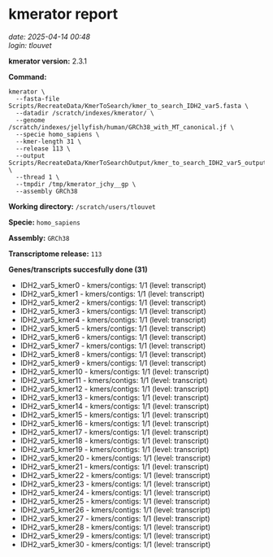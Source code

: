 # kmerator report
*date: 2025-04-14 00:48*  
*login: tlouvet*

**kmerator version:** 2.3.1

**Command:**

```
kmerator \
  --fasta-file Scripts/RecreateData/KmerToSearch/kmer_to_search_IDH2_var5.fasta \
  --datadir /scratch/indexes/kmerator/ \
  --genome /scratch/indexes/jellyfish/human/GRCh38_with_MT_canonical.jf \
  --specie homo_sapiens \
  --kmer-length 31 \
  --release 113 \
  --output Scripts/RecreateData/KmerToSearchOutput/kmer_to_search_IDH2_var5_output \
  --thread 1 \
  --tmpdir /tmp/kmerator_jchy__gp \
  --assembly GRCh38
```

**Working directory:** `/scratch/users/tlouvet`

**Specie:** `homo_sapiens`

**Assembly:** `GRCh38`

**Transcriptome release:** `113`

**Genes/transcripts succesfully done (31)**

- IDH2_var5_kmer0 - kmers/contigs: 1/1 (level: transcript)
- IDH2_var5_kmer1 - kmers/contigs: 1/1 (level: transcript)
- IDH2_var5_kmer2 - kmers/contigs: 1/1 (level: transcript)
- IDH2_var5_kmer3 - kmers/contigs: 1/1 (level: transcript)
- IDH2_var5_kmer4 - kmers/contigs: 1/1 (level: transcript)
- IDH2_var5_kmer5 - kmers/contigs: 1/1 (level: transcript)
- IDH2_var5_kmer6 - kmers/contigs: 1/1 (level: transcript)
- IDH2_var5_kmer7 - kmers/contigs: 1/1 (level: transcript)
- IDH2_var5_kmer8 - kmers/contigs: 1/1 (level: transcript)
- IDH2_var5_kmer9 - kmers/contigs: 1/1 (level: transcript)
- IDH2_var5_kmer10 - kmers/contigs: 1/1 (level: transcript)
- IDH2_var5_kmer11 - kmers/contigs: 1/1 (level: transcript)
- IDH2_var5_kmer12 - kmers/contigs: 1/1 (level: transcript)
- IDH2_var5_kmer13 - kmers/contigs: 1/1 (level: transcript)
- IDH2_var5_kmer14 - kmers/contigs: 1/1 (level: transcript)
- IDH2_var5_kmer15 - kmers/contigs: 1/1 (level: transcript)
- IDH2_var5_kmer16 - kmers/contigs: 1/1 (level: transcript)
- IDH2_var5_kmer17 - kmers/contigs: 1/1 (level: transcript)
- IDH2_var5_kmer18 - kmers/contigs: 1/1 (level: transcript)
- IDH2_var5_kmer19 - kmers/contigs: 1/1 (level: transcript)
- IDH2_var5_kmer20 - kmers/contigs: 1/1 (level: transcript)
- IDH2_var5_kmer21 - kmers/contigs: 1/1 (level: transcript)
- IDH2_var5_kmer22 - kmers/contigs: 1/1 (level: transcript)
- IDH2_var5_kmer23 - kmers/contigs: 1/1 (level: transcript)
- IDH2_var5_kmer24 - kmers/contigs: 1/1 (level: transcript)
- IDH2_var5_kmer25 - kmers/contigs: 1/1 (level: transcript)
- IDH2_var5_kmer26 - kmers/contigs: 1/1 (level: transcript)
- IDH2_var5_kmer27 - kmers/contigs: 1/1 (level: transcript)
- IDH2_var5_kmer28 - kmers/contigs: 1/1 (level: transcript)
- IDH2_var5_kmer29 - kmers/contigs: 1/1 (level: transcript)
- IDH2_var5_kmer30 - kmers/contigs: 1/1 (level: transcript)
